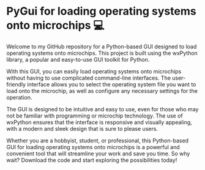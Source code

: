 # PyGui for loading operating systems onto microchips 💻

Welcome to my GitHub repository for a Python-based GUI designed to load operating systems onto microchips. This project is built using the wxPython library, a popular and easy-to-use GUI toolkit for Python.

With this GUI, you can easily load operating systems onto microchips without having to use complicated command-line interfaces. The user-friendly interface allows you to select the operating system file you want to load onto the microchip, as well as configure any necessary settings for the operation.

The GUI is designed to be intuitive and easy to use, even for those who may not be familiar with programming or microchip technology. The use of wxPython ensures that the interface is responsive and visually appealing, with a modern and sleek design that is sure to please users.

Whether you are a hobbyist, student, or professional, this Python-based GUI for loading operating systems onto microchips is a powerful and convenient tool that will streamline your work and save you time. So why wait? Download the code and start exploring the possibilities today!
